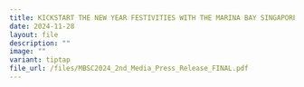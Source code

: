 ```yaml
---
title: KICKSTART THE NEW YEAR FESTIVITIES WITH THE MARINA BAY SINGAPORE COUNTDOWN 2025
date: 2024-11-28
layout: file
description: ""
image: ""
variant: tiptap
file_url: /files/MBSC2024_2nd_Media_Press_Release_FINAL.pdf
---
```


